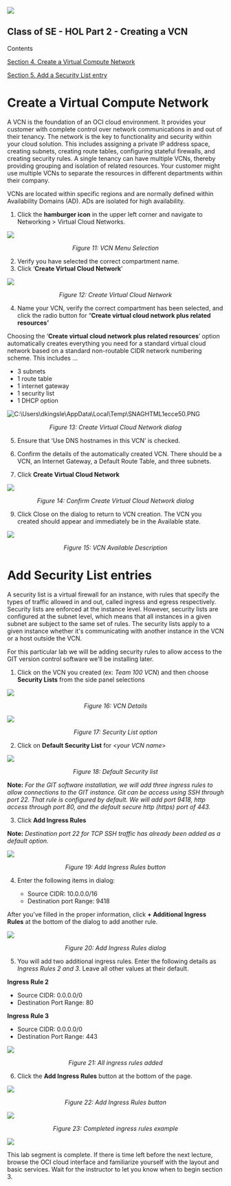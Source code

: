 ![](./media/image1.png)

## Class of SE - HOL Part 2 - Creating a VCN

Contents


[Section 4. Create a Virtual Compute Network](#create-a-virtual-compute-network)

[Section 5. Add a Security List entry](#add-a-security-list-entry)

## 

#
# Create a Virtual Compute Network

A VCN is the foundation of an OCI cloud environment. It provides your customer with complete control over network communications in and out of their tenancy. The network is the key to functionality and security within your cloud solution. This includes assigning a private IP address space, creating subnets, creating route tables, configuring stateful firewalls, and creating security rules. A single tenancy can have multiple VCNs, thereby providing grouping and isolation of related resources. Your customer might use multiple VCNs to separate the resources in different departments within their company.

VCNs are located within specific regions and are normally defined within Availability Domains (AD). ADs are isolated for high availability.

1.  Click the **hamburger icon** in the upper left corner and navigate to Networking \> Virtual Cloud Networks.

![](./media/image18.png)
 
*<p align="center"> Figure 11: VCN Menu Selection </p>*

2.  Verify you have selected the correct compartment name.
3.  Click ‘**Create Virtual Cloud Network**’

![](./media/image19.png)

*<p align="center"> Figure 12: Create Virtual Cloud Network </p>*

4.  Name your VCN, verify the correct compartment has been selected, and click the radio button for  “**Create virtual cloud network plus related resources’**
    
<!-- end list -->

 Choosing the ‘**Create virtual cloud network plus related resources**’ option automatically creates everything you need for a standard virtual cloud network based on a standard non-routable CIDR network numbering scheme. This includes …

<!-- end list -->

  - 3 subnets
  - 1 route table
  - 1 internet gateway
  - 1 security list
  - 1 DHCP option

![C:\\Users\\dkingsle\\AppData\\Local\\Temp\\SNAGHTML1ecce50.PNG](./media/image20b.png)

*<p align="center"> Figure 13: Create Virtual Cloud Network dialog </p>*

5.  Ensure that ‘Use DNS hostnames in this VCN’ is checked.

6.  Confirm the details of the automatically created VCN. There should be a VCN, an Internet Gateway, a Default Route Table, and three subnets.

7.  Click **Create Virtual Cloud Network**

![](./media/image21a.png)

*<p align="center"> Figure 14: Confirm Create Virtual Cloud Network dialog </p>*

9.  Click Close on the dialog to return to VCN creation. The VCN you created should appear and immediately be in the Available state.

![](./media/image22a.png)

*<p align="center"> Figure 15: VCN Available Description </p>*

# Add Security List entries

A security list is a virtual firewall for an instance, with rules that specify the types of traffic allowed in and out, called ingress and egress respectively. Security lists are enforced at the instance level. However, security lists are configured at the subnet level, which means that all instances in a given subnet are subject to the same set of rules. The security lists apply to a given instance whether it's communicating with another instance in the VCN or a host outside the VCN.

For this particular lab we will be adding security rules to allow access to the GIT version control software we'll be installing later.

1.  Click on the VCN you created (ex: *Team 100 VCN*) and then choose **Security Lists** from the side panel selections

![](./media/image23a.png)

*<p align="center"> Figure 16: VCN Details </p>*

![](./media/image24a.png)

*<p align="center"> Figure 17: Security List option </p>*

2.  Click on **Default Security List** for \<*your VCN name*\>

![](./media/image25a.png)

*<p align="center"> Figure 18: Default Security list</p>*

**Note:** *For the GIT software installation, we will add three ingress rules to allow connections to the GIT instance.  Git can be access using SSH through port 22.  That rule is configured by default.  We will add port 9418, http access through port 80, and the default secure http (https) port of 443.*

3.  Click **Add Ingress Rules**

**Note:** *Destination port 22 for TCP SSH traffic has already been added as a default option.*

![](./media/image26a.png)

*<p align="center"> Figure 19: Add Ingress Rules button </p>*

4.  Enter the following items in dialog:

    - Source CIDR: 10.0.0.0/16
    - Destination port Range: 9418

After you've filled in the proper information, click **+ Additional Ingress Rules** at the bottom of the dialog to add another rule.

![](./media/image27a.png)

*<p align="center"> Figure 20: Add Ingress Rules dialog </p>*

5.  You will add two additional ingress rules.  Enter the following details as *Ingress Rules 2 and 3*.  Leave all other values at their default.

**Ingress Rule 2**

  - Source CIDR: 0.0.0.0/0
  - Destination Port Range: 80

**Ingress Rule 3**

  - Source CIDR: 0.0.0.0/0
  - Destination Port Range: 443

![](./media/image28a.png)

*<p align="center"> Figure 21: All ingress rules added </p>*

6.  Click the **Add Ingress Rules** button at the bottom of the
    page.

![](./media/image29.png)

*<p align="center"> Figure 22: Add Ingress Rules button </p>*

![](./media/image30a.png)

*<p align="center"> Figure 23: Completed ingress rules example </p>*

![](./media/image99.png)

This lab segment is complete.  If there is time left before the next lecture, browse the OCI cloud interface and familiarize yourself with the layout and basic services.  Wait for the instructor to let you know when to begin section 3.